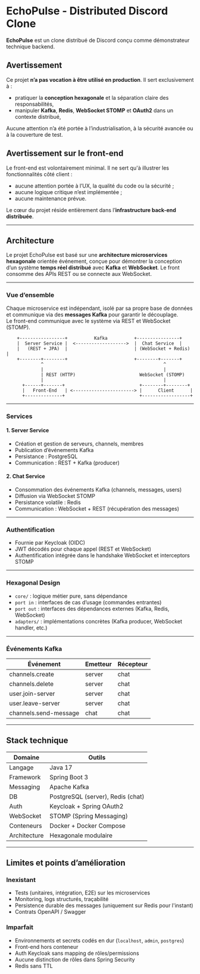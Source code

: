 # EchoPulse - Distributed Discord Clone

**EchoPulse** est un clone distribué de Discord conçu comme démonstrateur technique backend.

## Avertissement

Ce projet **n’a pas vocation à être utilisé en production**. Il sert exclusivement à :

- pratiquer la **conception hexagonale** et la séparation claire des responsabilités,
- manipuler **Kafka**, **Redis**, **WebSocket STOMP** et **OAuth2** dans un contexte distribué,

Aucune attention n’a été portée à l’industrialisation, à la sécurité avancée ou à la couverture de test.

## Avertissement sur le front-end

Le front-end est volontairement minimal. Il ne sert qu'à illustrer les fonctionnalités côté client :

- aucune attention portée à l’UX, la qualité du code ou la sécurité ;
- aucune logique critique n’est implémentée ;
- aucune maintenance prévue.

Le cœur du projet réside entièrement dans l’**infrastructure back-end distribuée**.

---

## Architecture

Le projet EchoPulse est basé sur une **architecture microservices hexagonale** orientée événement, conçue pour démontrer la conception d’un système **temps réel distribué** avec **Kafka** et **WebSocket**.
Le front consomme des APIs REST ou se connecte aux WebSocket.

---

### Vue d’ensemble

Chaque microservice est indépendant, isolé par sa propre base de données et communique via des **messages Kafka** pour garantir le découplage.  
Le front-end communique avec le système via REST et WebSocket (STOMP).

        +-----------------+          Kafka          +----------------+
        |  Server Service |  <------------------->  |  Chat Service  |
        |   (REST + JPA)  |                         | (WebSocket + Redis) |
        +--------+--------+                         +--------+-------+
                 ^                                             ^
                 |                                             |
                 | REST (HTTP)                        WebSocket (STOMP)
                 |                                             |
          +------+-------+                            +--------+--------+
          |   Front-End   | <-----------------------> |      Client      |
          +--------------+                            +------------------+


---


### Services

#### 1. Server Service

- Création et gestion de serveurs, channels, membres
- Publication d’événements Kafka
- Persistance : PostgreSQL
- Communication : REST + Kafka (producer)

#### 2. Chat Service

- Consommation des événements Kafka (channels, messages, users)
- Diffusion via WebSocket STOMP
- Persistance volatile : Redis
- Communication : WebSocket + REST (récupération des messages)

---

### Authentification

- Fournie par Keycloak (OIDC)
- JWT décodés pour chaque appel (REST et WebSocket)
- Authentification intégrée dans le handshake WebSocket et interceptors STOMP

---

### Hexagonal Design

- `core/` : logique métier pure, sans dépendance
- `port in` : interfaces de cas d’usage (commandes entrantes)
- `port out` : interfaces des dépendances externes (Kafka, Redis, WebSocket)
- `adapters/` : implémentations concrètes (Kafka producer, WebSocket handler, etc.)

---

### Événements Kafka

| Événement               | Emetteur | Récepteur |
|------------------------|----------|-----------|
| channels.create        | server   | chat      |
| channels.delete        | server   | chat      |
| user.join-server       | server   | chat      |
| user.leave-server      | server   | chat      |
| channels.send-message  | chat     | chat      |

---

## Stack technique

| Domaine         | Outils                  |
|-----------------|-------------------------|
| Langage         | Java 17                 |
| Framework       | Spring Boot 3           |
| Messaging       | Apache Kafka            |
| DB              | PostgreSQL (server), Redis (chat) |
| Auth            | Keycloak + Spring OAuth2|
| WebSocket       | STOMP (Spring Messaging)|
| Conteneurs      | Docker + Docker Compose |
| Architecture    | Hexagonale modulaire    |

---

## Limites et points d’amélioration

### Inexistant

- Tests (unitaires, intégration, E2E) sur les microservices
- Monitoring, logs structurés, traçabilité
- Persistence durable des messages (uniquement sur Redis pour l'instant)
- Contrats OpenAPI / Swagger

### Imparfait

- Environnements et secrets codés en dur (`localhost`, `admin`, `postgres`)
- Front-end hors conteneur
- Auth Keycloak sans mapping de rôles/permissions
- Aucune distinction de rôles dans Spring Security
- Redis sans TTL
